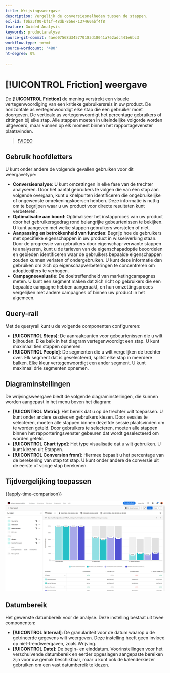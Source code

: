 ```yaml
---
title: Wrijvingsweergave
description: Vergelijk de conversiesnelheden tussen de stappen.
exl-id: f0ba3f00-bf1f-48db-8b6e-137460abf4f8
feature: Guided Analysis
keywords: productanalyse
source-git-commit: 4aed07568d345770183d18041a762adc441e6bc3
workflow-type: tm+mt
source-wordcount: '480'
ht-degree: 0%

---
```


# [!UICONTROL Friction] weergave

De **[!UICONTROL Friction]** de mening verstrekt een visuele vertegenwoordiging van een kritieke gebruikersreis in uw product. De horizontale as vertegenwoordigt elke stap die een gebruiker moet doorgeven. De verticale as vertegenwoordigt het percentage gebruikers of zittingen bij elke stap. Alle stappen moeten in uiteindelijke volgorde worden uitgevoerd, maar kunnen op elk moment binnen het rapportagevenster plaatsvinden.

>[!VIDEO](https://video.tv.adobe.com/v/3421663/?learn=on)

## Gebruik hoofdletters

U kunt onder andere de volgende gevallen gebruiken voor dit weergavetype:

* **Conversieanalyse**: U kunt omzettingen in elke fase van de trechter analyseren. Door het aantal gebruikers te volgen die van één stap aan volgende overgaan, kunt u knelpunten identificeren die ongebruikelijke of ongewenste omrekeningskoersen hebben. Deze informatie is nuttig om te begrijpen waar u uw product voor directe resultaten kunt verbeteren.
* **Optimalisatie aan boord**: Optimaliseer het instapproces van uw product door het gebruikersgedrag rond belangrijke gebeurtenissen te bekijken. U kunt aangeven met welke stappen gebruikers worstelen of niet.
* **Aanpassing en betrokkenheid van functies**: Begrijp hoe de gebruikers met specifieke eigenschappen in uw product in wisselwerking staan. Door de progressie van gebruikers door eigenschap-verwante stappen te analyseren, kunt u de tarieven van de eigenschapadoptie beoordelen en gebieden identificeren waar de gebruikers bepaalde eigenschappen zouden kunnen verlaten of ondergebruiken. U kunt deze informatie dan gebruiken om zich op eigenschapverbeteringen te concentreren om adoptiecijfers te verhogen.
* **Campagneevaluatie**: De doeltreffendheid van marketingcampagnes meten. U kunt een segment maken dat zich richt op gebruikers die een bepaalde campagne hebben aangeraakt, en hun omzettingsproces vergelijken met andere campagnes of binnen uw product in het algemeen.

## Query-rail

Met de queryrail kunt u de volgende componenten configureren:

* **[!UICONTROL Steps]**: De aanraakpunten voor gebeurtenissen die u wilt bijhouden. Elke balk in het diagram vertegenwoordigt een stap. U kunt maximaal tien stappen opnemen.
* **[!UICONTROL People]**: De segmenten die u wilt vergelijken de trechter over. Elk segment dat is geselecteerd, splitst elke stap in meerdere balken. Elke kleur vertegenwoordigt een ander segment. U kunt maximaal drie segmenten opnemen.

## Diagraminstellingen

De wrijvingsweergave biedt de volgende diagraminstellingen, die kunnen worden aangepast in het menu boven het diagram:

* **[!UICONTROL Metric]**: Het bereik dat u op de trechter wilt toepassen. U kunt onder andere sessies en gebruikers kiezen. Door sessies te selecteren, moeten alle stappen binnen dezelfde sessie plaatsvinden om te worden geteld. Door gebruikers te selecteren, moeten alle stappen binnen het rapporteringsvenster gebeuren dat wordt geselecteerd om worden geteld.
* **[!UICONTROL Chart type]**: Het type visualisatie dat u wilt gebruiken. U kunt kiezen uit Stappen.
* **[!UICONTROL Conversion from]**: Hiermee bepaalt u het percentage van de berekening van stap tot stap. U kunt onder andere de conversie uit de eerste of vorige stap berekenen.

## Tijdvergelijking toepassen

{{apply-time-comparison}}

![Vergelijking van wrijvingstijd](../assets/friction-compare.png)

## Datumbereik

Het gewenste datumbereik voor de analyse. Deze instelling bestaat uit twee componenten:

* **[!UICONTROL Interval]**: De granulariteit voor de datum waarop u de getrineerde gegevens wilt weergeven. Deze instelling heeft geen invloed op niet-trendweergaven, zoals Wrijving.
* **[!UICONTROL Date]**: De begin- en einddatum. Voorinstellingen voor het verschuivende datumbereik en eerder opgeslagen aangepaste bereiken zijn voor uw gemak beschikbaar, maar u kunt ook de kalenderkiezer gebruiken om een vast datumbereik te kiezen.
